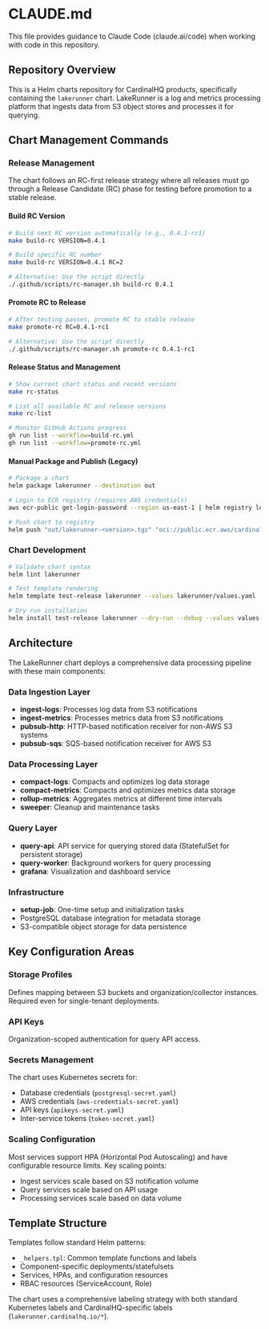 # CLAUDE.md

This file provides guidance to Claude Code (claude.ai/code) when working with code in this repository.

## Repository Overview

This is a Helm charts repository for CardinalHQ products, specifically containing the `lakerunner` chart. LakeRunner is a log and metrics processing platform that ingests data from S3 object stores and processes it for querying.

## Chart Management Commands

### Release Management

The chart follows an RC-first release strategy where all releases must go through a Release Candidate (RC) phase for testing before promotion to a stable release.

#### Build RC Version
```bash
# Build next RC version automatically (e.g., 0.4.1-rc1)
make build-rc VERSION=0.4.1

# Build specific RC number
make build-rc VERSION=0.4.1 RC=2

# Alternative: Use the script directly
./.github/scripts/rc-manager.sh build-rc 0.4.1
```

#### Promote RC to Release
```bash
# After testing passes, promote RC to stable release
make promote-rc RC=0.4.1-rc1

# Alternative: Use the script directly
./.github/scripts/rc-manager.sh promote-rc 0.4.1-rc1
```

#### Release Status and Management
```bash
# Show current chart status and recent versions
make rc-status

# List all available RC and release versions
make rc-list

# Monitor GitHub Actions progress
gh run list --workflow=build-rc.yml
gh run list --workflow=promote-rc.yml
```

#### Manual Package and Publish (Legacy)
```bash
# Package a chart
helm package lakerunner --destination out

# Login to ECR registry (requires AWS credentials)
aws ecr-public get-login-password --region us-east-1 | helm registry login --username AWS --password-stdin public.ecr.aws

# Push chart to registry
helm push "out/lakerunner-<version>.tgz" "oci://public.ecr.aws/cardinalhq.io"
```

### Chart Development
```bash
# Validate chart syntax
helm lint lakerunner

# Test template rendering
helm template test-release lakerunner --values lakerunner/values.yaml

# Dry run installation
helm install test-release lakerunner --dry-run --debug --values values-local.yaml
```

## Architecture

The LakeRunner chart deploys a comprehensive data processing pipeline with these main components:

### Data Ingestion Layer
- **ingest-logs**: Processes log data from S3 notifications
- **ingest-metrics**: Processes metrics data from S3 notifications 
- **pubsub-http**: HTTP-based notification receiver for non-AWS S3 systems
- **pubsub-sqs**: SQS-based notification receiver for AWS S3

### Data Processing Layer
- **compact-logs**: Compacts and optimizes log data storage
- **compact-metrics**: Compacts and optimizes metrics data storage
- **rollup-metrics**: Aggregates metrics at different time intervals
- **sweeper**: Cleanup and maintenance tasks

### Query Layer
- **query-api**: API service for querying stored data (StatefulSet for persistent storage)
- **query-worker**: Background workers for query processing
- **grafana**: Visualization and dashboard service

### Infrastructure
- **setup-job**: One-time setup and initialization tasks
- PostgreSQL database integration for metadata storage
- S3-compatible object storage for data persistence

## Key Configuration Areas

### Storage Profiles
Defines mapping between S3 buckets and organization/collector instances. Required even for single-tenant deployments.

### API Keys  
Organization-scoped authentication for query API access.

### Secrets Management
The chart uses Kubernetes secrets for:
- Database credentials (`postgresql-secret.yaml`)
- AWS credentials (`aws-credentials-secret.yaml`) 
- API keys (`apikeys-secret.yaml`)
- Inter-service tokens (`token-secret.yaml`)

### Scaling Configuration
Most services support HPA (Horizontal Pod Autoscaling) and have configurable resource limits. Key scaling points:
- Ingest services scale based on S3 notification volume
- Query services scale based on API usage
- Processing services scale based on data volume

## Template Structure

Templates follow standard Helm patterns:
- `_helpers.tpl`: Common template functions and labels
- Component-specific deployments/statefulsets
- Services, HPAs, and configuration resources
- RBAC resources (ServiceAccount, Role)

The chart uses a comprehensive labeling strategy with both standard Kubernetes labels and CardinalHQ-specific labels (`lakerunner.cardinalhq.io/*`).